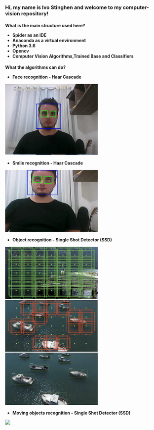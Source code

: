 <h3>Hi, my name is Ivo Stinghen and welcome to my computer-vision repository!


<h4>What is the main structure used here?

- Spider as an IDE
- Anaconda as a virtual environment
- Python 3.6
- Opencv
- Computer Vision Algorithms,Trained Base and Classifiers

<h4>What the algorithms can do?

- Face recognition - Haar Cascade
  
<img src="demonstration-images/face.jpg" width="300">

- Smile recognition - Haar Cascade 



<img src="demonstration-images/smile.gif" width="300">


- Object recognition - Single Shot Detector (SSD) 


<img src="demonstration-images/boat1.png" width="300">
<img src="demonstration-images/boat2.png" width="300">
<img src="demonstration-images/boat3.png" width="300">

- Moving objects recognition - Single Shot Detector (SSD) 

<img src="demonstration-images/dog.gif" width="600">


